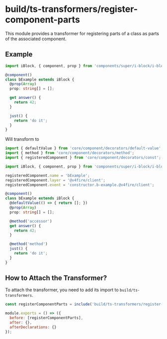 # build/ts-transformers/register-component-parts

This module provides a transformer for registering parts of a class as parts of the associated component.

## Example

```typescript
import iBlock, { component, prop } from 'components/super/i-block/i-block';

@component()
class bExample extends iBlock {
  @prop(Array)
  prop: string[] = [];

  get answer() {
    return 42;
  }

  just() {
    return 'do it';
  }
}
```

Will transform to

```typescript
import { defaultValue } from 'core/component/decorators/default-value';
import { method } from 'core/component/decorators/method';
import { registeredComponent } from 'core/component/decorators/const';

import iBlock, { component, prop } from 'components/super/i-block/i-block';

registeredComponent.name = 'bExample';
registeredComponent.layer = '@v4fire/client';
registeredComponent.event = 'constructor.b-example.@v4fire/client';

@component()
class bExample extends iBlock {
  @defaultValue(() => { return []; })
  @prop(Array)
  prop: string[] = [];

  @method('accessor')
  get answer() {
    return 42;
  }

  @method('method')
  just() {
    return 'do it';
  }
}
```

## How to Attach the Transformer?

To attach the transformer, you need to add its import to `build/ts-transformers`.

```js
const registerComponentParts = include('build/ts-transformers/register-component-parts');

module.exports = () => ({
  before: [registerComponentParts],
  after: {},
  afterDeclarations: {}
});
```
